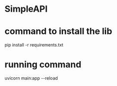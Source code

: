 # SimpleAPI

# command to install the lib

pip install -r requirements.txt

# running command

uvicorn main:app --reload
